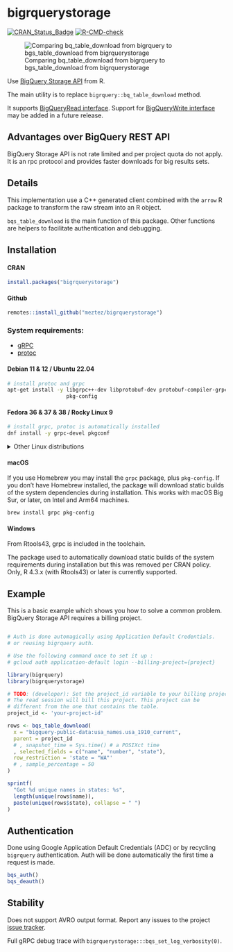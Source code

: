 
<!-- README.md is generated from README.Rmd. Please edit that file -->

# bigrquerystorage

<!-- badges: start -->

[![CRAN_Status_Badge](http://www.r-pkg.org/badges/version/bigrquerystorage)](https://cran.r-project.org/package=bigrquerystorage)
[![R-CMD-check](https://github.com/meztez/bigrquerystorage/actions/workflows/R-CMD-check.yaml/badge.svg)](https://github.com/meztez/bigrquerystorage/actions/workflows/R-CMD-check.yaml)
<!-- badges: end -->

<figure>
<img src="./docs/bigrquerystorage.gif"
alt="Comparing bq_table_download from bigrquery to bgs_table_download from bigrquerystorage" />
<figcaption aria-hidden="true">Comparing bq_table_download from
bigrquery to bgs_table_download from bigrquerystorage</figcaption>
</figure>

Use [BigQuery Storage
API](https://cloud.google.com/bigquery/docs/reference/storage/rpc/google.cloud.bigquery.storage.v1)
from R.

The main utility is to replace `bigrquery::bq_table_download` method.

It supports [BigQueryRead
interface](https://cloud.google.com/bigquery/docs/reference/storage/rpc/google.cloud.bigquery.storage.v1#bigqueryread).
Support for [BigQueryWrite
interface](https://cloud.google.com/bigquery/docs/reference/storage/rpc/google.cloud.bigquery.storage.v1#bigquerywrite)
may be added in a future release.

## Advantages over BigQuery REST API

BigQuery Storage API is not rate limited and per project quota do not
apply. It is an rpc protocol and provides faster downloads for big
results sets.

## Details

This implementation use a C++ generated client combined with the `arrow`
R package to transform the raw stream into an R object.

`bqs_table_download` is the main function of this package. Other
functions are helpers to facilitate authentication and debugging.

## Installation

#### CRAN

``` r
install.packages("bigrquerystorage")
```

#### Github

``` r
remotes::install_github("meztez/bigrquerystorage")
```

### System requirements:

- [gRPC](https://github.com/grpc/grpc)
- [protoc](https://github.com/protocolbuffers/protobuf)

#### Debian 11 & 12 / Ubuntu 22.04

``` sh
# install protoc and grpc
apt-get install -y libgrpc++-dev libprotobuf-dev protobuf-compiler-grpc \
                   pkg-config
```

#### Fedora 36 & 37 & 38 / Rocky Linux 9

``` sh
# install grpc, protoc is automatically installed
dnf install -y grpc-devel pkgconf
```

<details>
<summary>
Other Linux distributions
</summary>

Please [let us
know](https://github.com/meztez/bigrquerystorage/issues/new/choose) if
these instructions do not work any more.

##### Alpine Linux

``` sh
apk add grpc-dev protobuf-dev re2-dev c-ares-dev
```

Alpine Linux 3.19 and Edge do not work currently, because the
installation of the arrow package fails.

##### Debian 10

Needs the buster-backports repository.

``` sh
echo "deb https://deb.debian.org/debian buster-backports main" >> \
    /etc/apt/sources.list.d/backports.list && \
    apt-get update && \
apt-get install -y 'libgrpc\+\+-dev'/buster-backports \
    protobuf-compiler-grpc/buster-backports \
    libprotobuf-dev/buster-backports \
    protobuf-compiler/buster-backports pkg-config
```

##### OpenSUSE

In OpenSUSE 15.4 and 15.5 the version of the grpc package is tool old,
so installation fails. You can potentially compile a newer version of
grpc from source.

##### Ubuntu 20.04

In Ubuntu 20.04 the version of the grpc package is tool old, so
installation fails. You can potentially compile a newer version of grpc
from source.

##### CentOS 7 & 8 / RHEL 7 & 8

These distros do not have a grpc package. You can potentially compile
grpc from source.

</details>

#### macOS

If you use Homebrew you may install the `grpc` package, plus
`pkg-config`. If you don’t have Homebrew installed, the package will
download static builds of the system dependencies during installation.
This works with macOS Big Sur, or later, on Intel and Arm64 machines.

``` sh
brew install grpc pkg-config
```

#### Windows

From Rtools43, grpc is included in the toolchain.

The package used to automatically download static builds of the system
requirements during installation but this was removed per CRAN policy.
Only, R 4.3.x (with Rtools43) or later is currently supported.

## Example

This is a basic example which shows you how to solve a common problem.
BigQuery Storage API requires a billing project.

``` r

# Auth is done automagically using Application Default Credentials.
# or reusing bigrquery auth.

# Use the following command once to set it up :
# gcloud auth application-default login --billing-project={project}

library(bigrquery)
library(bigrquerystorage)

# TODO: (developer): Set the project_id variable to your billing project.
# The read session will bill this project. This project can be
# different from the one that contains the table.
project_id <- 'your-project-id'

rows <- bqs_table_download(
  x = "bigquery-public-data:usa_names.usa_1910_current",
  parent = project_id
  # , snapshot_time = Sys.time() # a POSIXct time
  , selected_fields = c("name", "number", "state"),
  row_restriction = 'state = "WA"'
  # , sample_percentage = 50
)

sprintf(
  "Got %d unique names in states: %s",
  length(unique(rows$name)),
  paste(unique(rows$state), collapse = " ")
)
```

## Authentication

Done using Google Application Default Credentials (ADC) or by recycling
`bigrquery` authentication. Auth will be done automatically the first
time a request is made.

``` r
bqs_auth()
bqs_deauth()
```

## Stability

Does not support AVRO output format. Report any issues to the project
[issue
tracker](https://github.com/meztez/bigrquerystorage/issues/new/choose).

Full gRPC debug trace with
`bigrquerystorage:::bqs_set_log_verbosity(0)`.
